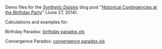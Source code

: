 Demo files for the [_Synthetic Daisies_](http://syntheticdaisies.blogspot.com/) blog post "[Historical Contingencies at the Birthday Party](http://syntheticdaisies.blogspot.com/2014/06/historical-contingencies-at-birthday.html)" (June 27, 2014).   

Calculations and examples for:   

Birthday Paradox: [birthday paradox.xls](https://github.com/synthetic-daisies/Historical-Contingencies-at-the-Birthday-Party/blob/master/birthday%20paradox.xlsx)   

Convergence Paradox: [convergence paradox.xls](https://github.com/synthetic-daisies/Historical-Contingencies-at-the-Birthday-Party/blob/master/convergence%20paradox.xlsx)   
